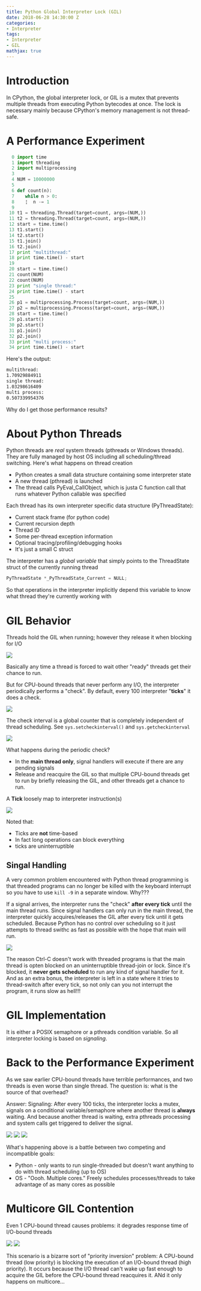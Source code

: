 ```yaml
---
title: Python Global Interpreter Lock (GIL)
date: 2018-06-28 14:30:00 Z
categories:
- Interpreter
tags:
- Interpreter
- GIL
mathjax: true
---
```


# Introduction

In CPython, the global interpreter lock, or GIL is a mutex that prevents multiple threads from executing Python bytecodes at once. The lock is necessary mainly because CPython's memory management is not thread-safe.

# A Performance Experiment

```python
  0 import time
  1 import threading
  2 import multiprocessing
  3
  4 NUM = 10000000
  5
  6 def count(n):
  7    while n > 0:
  8    ¦  n -= 1
  9
 10 t1 = threading.Thread(target=count, args=(NUM,))
 11 t2 = threading.Thread(target=count, args=(NUM,))
 12 start = time.time()
 13 t1.start()
 14 t2.start()
 15 t1.join()
 16 t2.join()
 17 print "multithread:"
 18 print time.time() - start
 19
 20 start = time.time()
 21 count(NUM)
 22 count(NUM)
 23 print "single thread:"
 24 print time.time() - start
 25
 26 p1 = multiprocessing.Process(target=count, args=(NUM,))
 27 p2 = multiprocessing.Process(target=count, args=(NUM,))
 28 start = time.time()
 29 p1.start()
 30 p2.start()
 31 p1.join()
 32 p2.join()
 33 print "multi process:"
 34 print time.time() - start

```

Here's the output:

```bash
multithread:
1.70929884911
single thread:
1.03298616409
multi process:
0.507339954376
```

Why do I get those performance results?

<!--more-->

# About Python Threads

Python threads are _real_ system threads (pthreads or Windows threads). They are fully managed by host OS including all scheduling/thread switching. Here's what happens on thread creation
   - Python creates a small data structure containing some interpreter state
   - A new thread (pthread) is launched
   - The thread calls PyEval_CallObject, which is justa C function call that runs whatever Python callable was specified

Each thread has its own interpreter specific data structure (PyThreadState):
- Current stack frame (for python code)
- Current recursion depth
- Thread ID
- Some per-thread exception information
- Optional tracing/profiling/debugging hooks
- It's just a small C struct

The interpreter has a _global variable_ that simply points to the ThreadState struct of the currently running thread

```c
PyThreadState *_PyThreadState_Current = NULL;
```

So that operations in the interpreter implicitly depend this variable to know what thread they're currently working with

# GIL Behavior

Threads hold the GIL when running; however they release it when blocking for I/O

![](/assets/GIL-IO.png)

Basically any time a thread is forced to wait other "ready" threads get their chance to run.

But for CPU-bound threads that never perform any I/O, the interpreter periodically performs a "check". By default, every 100 interpreter "__ticks__" it does a check.

![](/assets/GIL-CPU.png)

The check interval is a global counter that is completely independent of thread scheduling. See `sys.setcheckinterval()` and `sys.getcheckinterval`

![](/assets/GIL-Check.png)

What happens during the periodic check?
- In the __main thread only__, signal handlers will execute if there are any pending signals
- Release and reacquire the GIL so that multiple CPU-bound threads get to run by briefly releasing the GIL, and other threads get a chance to run.

A __Tick__ loosely map to interpreter instruction(s)

![](/assets/GIL-Tick.png)

Noted that:
- Ticks are __not__ time-based
- In fact long operations can block everything
- ticks are uninterruptible

## Singal Handling

A very common problem encountered with Python thread programming is that threaded programs can no longer be killed with the keyboard interrupt so you have to use `kill -9` in a separate window. Why???

If a signal arrives, the interpreter runs the "check" __after every tick__ until the main thread runs. Since signal handlers can only run in the main thread, the interpreter quickly acquires/releases the GIL after every tick until it gets scheduled. Because Python has no control over scheduling so it just attempts to thread swithc as fast as possible with the hope that main will run.

![](/assets/GIL-Signal.png)

The reason Ctrl-C doesn't work with threaded programs is that the main thread is opten blocked on an uninterruptible thread-join or lock. Since it's blocked, it __never gets scheduled__ to run any kind of signal handler for it. And as an extra bonus, the interpreter is left in a state where it tries to thread-switch after every tick, so not only can you not interrupt the program, it runs slow as hell!!!

# GIL Implementation

It is either a POSIX semaphore or a pthreads condition variable. So all interpreter locking is based on _signaling_.

# Back to the Performance Experiment

As we saw earlier CPU-bound threads have terrible performances, and two threads is even worse than single thread. The question is: what is the source of that overhead?

Answer: Signaling: After every 100 ticks, the interpreter locks a mutex, signals on a conditional variable/semaphore where another thread is __always__ waiting. And because another thread is waiting, extra pthreads processing and system calls get triggered to deliver the signal.

![](/assets/GIL-Measure-1.png)
![](/assets/GIL-Measure-2.png)
![](/assets/GIL-Battle.png)

What's happening above is a battle between two competing and incompatible goals:
- Python - only wants to run single-threaded but doesn't want anything to do with thread scheduling (up to OS)
- OS - "Oooh. Multiple cores." Freely schedules processes/threads to take advantage of as many cores as possible

# Multicore GIL Contention

Even 1 CPU-bound thread causes problems: it degrades response time of I/O-bound threads

![](/assets/Multicore-GIL-1.png)
![](/assets/Multicore-GIL-2.png)

This scenario is a bizarre sort of "priority inversion" problem: A CPU-bound thread (low priority) is blocking the execution of an I/O-bound thread (high priority). It occurs because the I/O thread can't wake up fast enough to acquire the GIL before the CPU-bound thread reacquires it. ANd it only happens on multicore...
